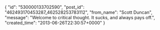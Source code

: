  {
   "id": "530000133702590",
   "post_id": "462493170453287_462528253783112",
   "from_name": "Scott Duncan",
   "message": "Welcome to critical thought. It sucks, and always pays off.",
   "created_time": "2013-06-26T22:30:57+0000"
 }
